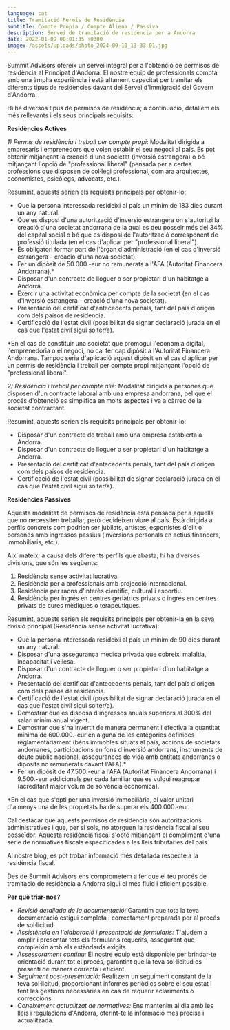 ```yaml
---
language: cat
title: Tramitació Permís de Residència
subtitle: Compte Pròpia / Compte Aliena / Passiva
description: Servei de tramitació de residència per a Andorra
date: 2022-01-09 08:01:35 +0300
image: /assets/uploads/photo_2024-09-10_13-33-01.jpg
---
```

Summit Advisors ofereix un servei integral per a l'obtenció de permisos de residència al Principat d'Andorra. El nostre equip de professionals compta amb una àmplia experiència i està altament capacitat per tramitar els diferents tipus de residències davant del Servei d'Immigració del Govern d'Andorra.

Hi ha diversos tipus de permisos de residència; a continuació, detallem els més rellevants i els seus principals requisits:

**Residències Actives**

*1) Permís de residència i treball per compte propi*: Modalitat dirigida a empresaris i emprenedors que volen establir el seu negoci al país. Es pot obtenir mitjançant la creació d'una societat (inversió estrangera) o bé mitjançant l'opció de "professional liberal" (pensada per a certes professions que disposen de col·legi professional, com ara arquitectes, economistes, psicòlegs, advocats, etc.).

Resumint, aquests serien els requisits principals per obtenir-lo:

* Que la persona interessada resideixi al país un mínim de 183 dies durant un any natural.
* Que es disposi d'una autorització d'inversió estrangera on s'autoritzi la creació d'una societat andorrana de la qual es deu posseir més del 34% del capital social o bé que es disposi de l'autorització corresponent de professió titulada (en el cas d'aplicar per "professional liberal").
* És obligatori formar part de l'òrgan d'administració (en el cas d'inversió estrangera - creació d'una nova societat).
* Fer un dipòsit de 50.000.-eur no remunerats a l'AFA (Autoritat Financera Andorrana).*
* Disposar d'un contracte de lloguer o ser propietari d'un habitatge a Andorra.
* Exercir una activitat econòmica per compte de la societat (en el cas d'inversió estrangera - creació d'una nova societat).
* Presentació del certificat d'antecedents penals, tant del país d'origen com dels països de residència.
* Certificació de l'estat civil (possibilitat de signar declaració jurada en el cas que l'estat civil sigui solter/a).

\*En el cas de constituir una societat que promogui l'economia digital, l'emprenedoria o el negoci, no cal fer cap dipòsit a l'Autoritat Financera Andorrana. Tampoc seria d'aplicació aquest dipòsit en el cas d'aplicar per un permís de residència i treball per compte propi mitjançant l'opció de "professional liberal".

*2) Residència i treball per compte aliè*: Modalitat dirigida a persones que disposen d'un contracte laboral amb una empresa andorrana, pel que el procés d'obtenció es simplifica en molts aspectes i va a càrrec de la societat contractant.

Resumint, aquests serien els requisits principals per obtenir-lo:

* Disposar d'un contracte de treball amb una empresa establerta a Andorra.
* Disposar d'un contracte de lloguer o ser propietari d'un habitatge a Andorra.
* Presentació del certificat d'antecedents penals, tant del país d'origen com dels països de residència.
* Certificació de l'estat civil (possibilitat de signar declaració jurada en el cas que l'estat civil sigui solter/a).

**Residències Passives**

Aquesta modalitat de permisos de residència està pensada per a aquells que no necessiten treballar, però decideixen viure al país. Està dirigida a perfils concrets com podrien ser jubilats, artistes, esportistes d'elit o persones amb ingressos passius (inversions personals en actius financers, immobiliaris, etc.).

Així mateix, a causa dels diferents perfils que abasta, hi ha diverses divisions, que són les següents:

1. Residència sense activitat lucrativa.
2. Residència per a professionals amb projecció internacional.
3. Residència per raons d'interès científic, cultural i esportiu.
4. Residència per ingrés en centres geriàtrics privats o ingrés en centres privats de cures mèdiques o terapèutiques.

Resumint, aquests serien els requisits principals per obtenir-la en la seva divisió principal (Residència sense activitat lucrativa):

* Que la persona interessada resideixi al país un mínim de 90 dies durant un any natural.
* Disposar d'una assegurança mèdica privada que cobreixi malaltia, incapacitat i vellesa.
* Disposar d'un contracte de lloguer o ser propietari d'un habitatge a Andorra.
* Presentació del certificat d'antecedents penals, tant del país d'origen com dels països de residència.
* Certificació de l'estat civil (possibilitat de signar declaració jurada en el cas que l'estat civil sigui solter/a).
* Demostrar que es disposa d'ingressos anuals superiors al 300% del salari mínim anual vigent.
* Demostrar que s'ha invertit de manera permanent i efectiva la quantitat mínima de 600.000.-eur en alguna de les categories definides reglamentàriament (béns immobles situats al país, accions de societats andorranes, participacions en fons d'inversió andorrans, instruments de deute públic nacional, assegurances de vida amb entitats andorranes o dipòsits no remunerats davant l'AFA).*
* Fer un dipòsit de 47.500.-eur a l'AFA (Autoritat Financera Andorrana) i 9.500.-eur addicionals per cada familiar que es vulgui reagrupar (acreditant major volum de solvència econòmica).

\*En el cas que s'opti per una inversió immobiliària, el valor unitari d'almenys una de les propietats ha de superar els 400.000.-eur.

Cal destacar que aquests permisos de residència són autoritzacions administratives i que, per si sols, no atorguen la residència fiscal al seu posseïdor. Aquesta residència fiscal s'obté mitjançant el compliment d'una sèrie de normatives fiscals especificades a les lleis tributàries del país.

Al nostre blog, es pot trobar informació més detallada respecte a la residència fiscal.

Des de Summit Advisors ens comprometem a fer que el teu procés de tramitació de residència a Andorra sigui el més fluid i eficient possible.

**Per què triar-nos?**

* *Revisió detallada de la documentació:* Garantim que tota la teva documentació estigui completa i correctament preparada per al procés de sol·licitud.
* *Assistència en l'elaboració i presentació de formularis:* T'ajudem a omplir i presentar tots els formularis requerits, assegurant que compleixin amb els estàndards exigits.
* *Assessorament continu:* El nostre equip està disponible per brindar-te orientació durant tot el procés, garantint que la teva sol·licitud es presenti de manera correcta i eficient.
* *Seguiment post-presentació:* Realitzem un seguiment constant de la teva sol·licitud, proporcionant informes periòdics sobre el seu estat i fent les gestions necessàries en cas de requerir aclariments o correccions.
* *Coneixement actualitzat de normatives:* Ens mantenim al dia amb les lleis i regulacions d'Andorra, oferint-te la informació més precisa i actualitzada.
